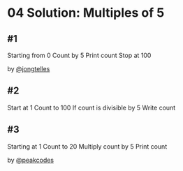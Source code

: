 # 04 Solution: Multiples of 5

## #1
Starting from 0
Count by 5
Print count
Stop at 100

by [@jongtelles](https://github.com/jongtelles)

## #2
Start at 1
Count to 100
If count is divisible by 5
Write count

## #3
Starting at 1
Count to 20
Multiply count by 5
Print count  

by [@peakcodes](https://github.com/peakcodes)
